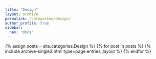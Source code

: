 ```yaml
---
title: "Design"
layout: archive
permalink: /categories/design/
author_profile: true
sidebar:
  nav: "docs"
---
```



{% assign posts = site.categories.Design %}
{% for post in posts %} {% include archive-single2.html type=page.entries_layout %} {% endfor %}